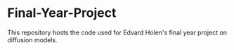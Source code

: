 # Final-Year-Project
This repository hosts the code used for Edvard Holen's final year project on diffusion models.
